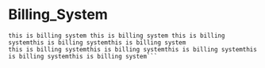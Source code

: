 # Billing_System

```this is billing system this is billing system this is billing system this is billing system this is billing system
this is billing system this is billing system this is billing systemthis is billing systemthis is billing system
this is billing systemthis is billing systemthis is billing systemthis is billing systemthis is billing system```

